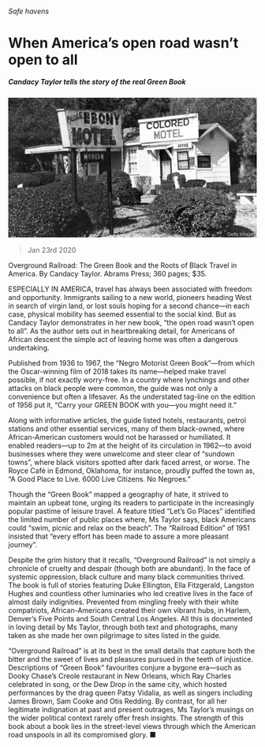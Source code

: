 ###### Safe havens

# When America’s open road wasn’t open to all 

##### Candacy Taylor tells the story of the real Green Book 

![image](images/20200125_BKP509.jpg) 

> Jan 23rd 2020 

Overground Railroad: The Green Book and the Roots of Black Travel in America. By Candacy Taylor. Abrams Press; 360 pages; $35.

ESPECIALLY IN AMERICA, travel has always been associated with freedom and opportunity. Immigrants sailing to a new world, pioneers heading West in search of virgin land, or lost souls hoping for a second chance—in each case, physical mobility has seemed essential to the social kind. But as Candacy Taylor demonstrates in her new book, “the open road wasn’t open to all”. As the author sets out in heartbreaking detail, for Americans of African descent the simple act of leaving home was often a dangerous undertaking.


Published from 1936 to 1967, the “Negro Motorist Green Book”—from which the Oscar-winning film of 2018 takes its name—helped make travel possible, if not exactly worry-free. In a country where lynchings and other attacks on black people were common, the guide was not only a convenience but often a lifesaver. As the understated tag-line on the edition of 1956 put it, “Carry your GREEN BOOK with you—you might need it.”

Along with informative articles, the guide listed hotels, restaurants, petrol stations and other essential services, many of them black-owned, where African-American customers would not be harassed or humiliated. It enabled readers—up to 2m at the height of its circulation in 1962—to avoid businesses where they were unwelcome and steer clear of “sundown towns”, where black visitors spotted after dark faced arrest, or worse. The Royce Café in Edmond, Oklahoma, for instance, proudly puffed the town as, “A Good Place to Live. 6000 Live Citizens. No Negroes.”

Though the “Green Book” mapped a geography of hate, it strived to maintain an upbeat tone, urging its readers to participate in the increasingly popular pastime of leisure travel. A feature titled “Let’s Go Places” identified the limited number of public places where, Ms Taylor says, black Americans could “swim, picnic and relax on the beach”. The “Railroad Edition” of 1951 insisted that “every effort has been made to assure a more pleasant journey”.

Despite the grim history that it recalls, “Overground Railroad” is not simply a chronicle of cruelty and despair (though both are abundant). In the face of systemic oppression, black culture and many black communities thrived. The book is full of stories featuring Duke Ellington, Ella Fitzgerald, Langston Hughes and countless other luminaries who led creative lives in the face of almost daily indignities. Prevented from mingling freely with their white compatriots, African-Americans created their own vibrant hubs, in Harlem, Denver’s Five Points and South Central Los Angeles. All this is documented in loving detail by Ms Taylor, through both text and photographs, many taken as she made her own pilgrimage to sites listed in the guide.

“Overground Railroad” is at its best in the small details that capture both the bitter and the sweet of lives and pleasures pursued in the teeth of injustice. Descriptions of “Green Book” favourites conjure a bygone era—such as Dooky Chase’s Creole restaurant in New Orleans, which Ray Charles celebrated in song, or the Dew Drop in the same city, which hosted performances by the drag queen Patsy Vidalia, as well as singers including James Brown, Sam Cooke and Otis Redding. By contrast, for all her legitimate indignation at past and present outrages, Ms Taylor’s musings on the wider political context rarely offer fresh insights. The strength of this book about a book lies in the street-level views through which the American road unspools in all its compromised glory. ■

